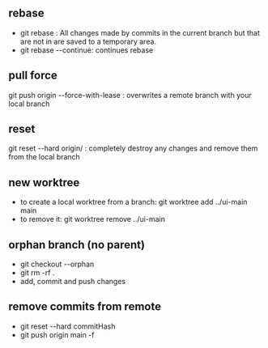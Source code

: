 ## rebase
- git rebase <branch>: All changes made by commits in the current branch but that are not in <upstream> are saved to a temporary area.
- git rebase --continue: continues rebase

## pull force
  
git push origin <branch> --force-with-lease : overwrites a remote branch with your local branch
  
## reset
  
git reset --hard origin/<branch> : completely destroy any changes and remove them from the local branch   
  
  
## new worktree
  
- to create a local worktree from a branch: git worktree add ../ui-main main
- to remove it: git worktree remove ../ui-main

## orphan branch (no parent)
  - git checkout --orphan <branch>
  - git rm -rf .
  - add, commit and push changes

## remove commits from remote

  - git reset --hard commitHash
  - git push origin main -f
